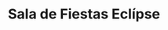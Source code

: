---
title: "Sala de Fiestas Eclípse"
url: /guadalupe/sala-de-fiestas-eclipse/
shop: Partyzubehör
---